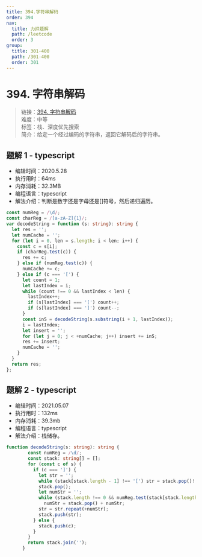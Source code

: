 ```yaml
---
title: 394.字符串解码
order: 394
nav:
  title: 力扣题解
  path: /leetcode
  order: 3
group:
  title: 301-400
  path: /301-400
  order: 301
---
```


# 394. 字符串解码

> 链接：[394. 字符串解码](https://leetcode-cn.com/problems/decode-string/)  
> 难度：中等  
> 标签：栈、深度优先搜索  
> 简介：给定一个经过编码的字符串，返回它解码后的字符串。

## 题解 1 - typescript

- 编辑时间：2020.5.28
- 执行用时：64ms
- 内存消耗：32.3MB
- 编程语言：typescript
- 解法介绍：判断是数字还是字母还是[]符号，然后递归遍历。

```typescript
const numReg = /\d/;
const charReg = /[a-zA-Z]{1}/;
var decodeString = function (s: string): string {
  let res = '';
  let numCache = '';
  for (let i = 0, len = s.length; i < len; i++) {
    const c = s[i];
    if (charReg.test(c)) {
      res += c;
    } else if (numReg.test(c)) {
      numCache += c;
    } else if (c === '[') {
      let count = 1;
      let lastIndex = i;
      while (count !== 0 && lastIndex < len) {
        lastIndex++;
        if (s[lastIndex] === '[') count++;
        if (s[lastIndex] === ']') count--;
      }
      const inS = decodeString(s.substring(i + 1, lastIndex));
      i = lastIndex;
      let insert = '';
      for (let j = 0; j < +numCache; j++) insert += inS;
      res += insert;
      numCache = '';
    }
  }
  return res;
};
```
## 题解 2 - typescript
- 编辑时间：2021.05.07
- 执行用时：132ms
- 内存消耗：39.3mb
- 编程语言：typescript
- 解法介绍：栈储存。
```typescript
function decodeString(s: string): string {
        const numReg = /\d/;
        const stack: string[] = [];
        for (const c of s) {
          if (c === ']') {
            let str = '';
            while (stack[stack.length - 1] !== '[') str = stack.pop()! + str;
            stack.pop();
            let numStr = '';
            while (stack.length !== 0 && numReg.test(stack[stack.length - 1]))
              numStr = stack.pop() + numStr;
            str = str.repeat(+numStr);
            stack.push(str);
          } else {
            stack.push(c);
          }
        }
        return stack.join('');
      }
```
